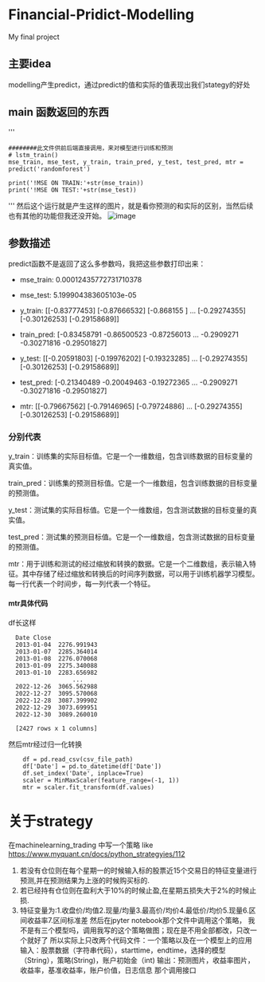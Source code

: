 # Financial-Pridict-Modelling
My final project
## 主要idea
modelling产生predict，通过predict的值和实际的值表现出我们stategy的好处

## main 函数返回的东西
'''

    ########此文件供前后端直接调用，来对模型进行训练和预测
    # lstm_train()
    mse_train, mse_test, y_train, train_pred, y_test, test_pred, mtr = predict('randomforest')
  
    print('!MSE ON TRAIN:'+str(mse_train))
    print('!MSE ON TEST:'+str(mse_test))
  
'''
然后这个运行就是产生这样的图片，就是看你预测的和实际的区别，当然后续也有其他的功能但我还没开始。
![image](https://github.com/hyt27/Financial-Pridict-Modelling/assets/74773913/56dafe64-f50a-424f-acac-e8be44b70d89)
## 参数描述
predict函数不是返回了这么多参数吗，我把这些参数打印出来：

* mse_train: 0.00012435772731710378
  
* mse_test: 5.199904383605103e-05
  
* y_train:
 [[-0.83777453]
 [-0.87666532]
 [-0.868155  ]
 ...
 [-0.29274355]
 [-0.30126253]
 [-0.29158689]]

* train_pred: 
[-0.83458791 -0.86500523 -0.87256013 ... -0.2909271  -0.30271816 -0.29501827]

* y_test: 
[[-0.20591803]
 [-0.19976202]
 [-0.19323285]
 ...
 [-0.29274355]
 [-0.30126253]
 [-0.29158689]]
* test_pred: 
[-0.21340489 -0.20049463 -0.19272365 ... -0.2909271  -0.30271816
 -0.29501827]
* mtr: 
[[-0.79667562]
 [-0.79146965]
 [-0.79724886]
 ...
 [-0.29274355]
 [-0.30126253]
 [-0.29158689]]

### 分别代表
y_train：训练集的实际目标值。它是一个一维数组，包含训练数据的目标变量的真实值。

train_pred：训练集的预测目标值。它是一个一维数组，包含训练数据的目标变量的预测值。

y_test：测试集的实际目标值。它是一个一维数组，包含测试数据的目标变量的真实值。

test_pred：测试集的预测目标值。它是一个一维数组，包含测试数据的目标变量的预测值。

mtr：用于训练和测试的经过缩放和转换的数据。它是一个二维数组，表示输入特征。其中存储了经过缩放和转换后的时间序列数据，可以用于训练机器学习模型。每一行代表一个时间步，每一列代表一个特征。

#### mtr具体代码
df长这样

      Date Close                    
      2013-01-04  2276.991943
      2013-01-07  2285.364014
      2013-01-08  2276.070068
      2013-01-09  2275.340088
      2013-01-10  2283.656982
                      ...
      2022-12-26  3065.562988
      2022-12-27  3095.570068
      2022-12-28  3087.399902
      2022-12-29  3073.699951
      2022-12-30  3089.260010
      
      [2427 rows x 1 columns]

然后mtr经过归一化转换

        df = pd.read_csv(csv_file_path)
        df['Date'] = pd.to_datetime(df['Date'])
        df.set_index('Date', inplace=True)
        scaler = MinMaxScaler(feature_range=(-1, 1))
        mtr = scaler.fit_transform(df.values)

# 关于strategy
在machinelearning_trading 中写一个策略
like
https://www.myquant.cn/docs/python_strategyies/112
1. 若没有仓位则在每个星期一的时候输入标的股票近15个交易日的特征变量进行预测,并在预测结果为上涨的时候购买标的.
2. 若已经持有仓位则在盈利大于10%的时候止盈,在星期五损失大于2%的时候止损.
3. 特征变量为:1.收盘价/均值2.现量/均量3.最高价/均价4.最低价/均价5.现量6.区间收益率7.区间标准差
然后在jpyter notebook那个文件中调用这个策略，
我不是有三个模型吗，调用我写的这个策略做图；现在是不用全部都改，只改一个就好了
所以实际上只改两个代码文件：一个策略以及在一个模型上的应用
输入：股票数据（字符串代码），starttime，endtime，选择的模型（String），策略(String)，账户初始金（int)
输出：预测图片，收益率图片，收益率，基准收益率，账户价值，日志信息
那个调用接口
